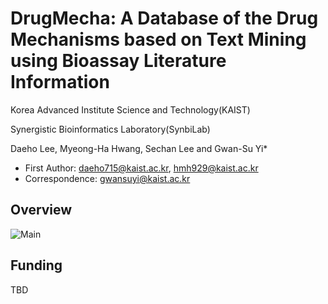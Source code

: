 # DrugMecha: A Database of the Drug Mechanisms based on Text Mining using Bioassay Literature Information

Korea Advanced Institute Science and Technology(KAIST)

Synergistic Bioinformatics Laboratory(SynbiLab)

Daeho Lee, Myeong-Ha Hwang, Sechan Lee and Gwan-Su Yi*
* First Author: daeho715@kaist.ac.kr, hmh929@kaist.ac.kr
* Correspondence: gwansuyi@kaist.ac.kr


## Overview

![Main](https://github.com/MyeongHaHwang/DrugMecha/assets/35724555/f5c5f196-52a3-44ba-88e3-2150cef2c243.png)


## Funding
TBD
